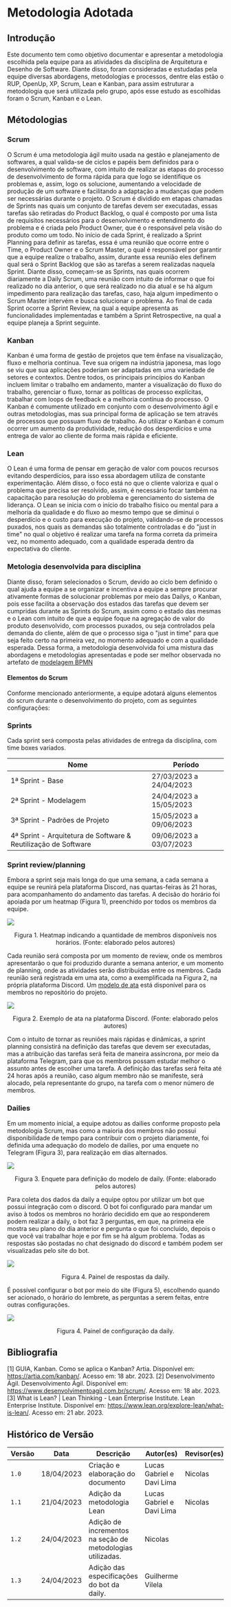 # Metodologia Adotada

## Introdução

Este documento tem como objetivo documentar e apresentar a metodologia escolhida pela
equipe para as atividades da disciplina de Arquitetura e Desenho de Software. Diante disso, foram consideradas e
estudadas pela equipe diversas abordagens, metodologias e processos, dentre elas estão o RUP, OpenUp, XP, Scrum, Lean e
Kanban, para assim estruturar a metodologia que será utilizada pelo grupo, após esse estudo as escolhidas foram o Scrum,
Kanban e o Lean.

## Métodologias

### Scrum

O Scrum é uma metodologia ágil muito usada na gestão e planejamento de softwares, a qual
valida-se de ciclos e papéis bem definidos para o desenvolvimento de software, com intuito de realizar as etapas do
processo de desenvolvimento de forma rápida para que logo se identifique os problemas e, assim, logo os solucione,
aumentando a velocidade de produção de um software e facilitando a adaptação a mudanças que podem ser necessárias
durante o projeto. O Scrum é dividido em etapas chamadas de Sprints nas quais um conjunto de tarefas devem ser
executadas, essas tarefas são retiradas do Product Backlog, o qual é composto por uma lista de requisitos necessários
para o desenvolvimento e entendimento do problema e é criada pelo Product Owner, que é o responsável pela visão do
produto como um todo. No início de cada Sprint, é realizado a Sprint Planning para definir as tarefas, essa é uma
reunião que ocorre entre o Time, o Product Owner e o Scrum Master, o qual é responsável por garantir que a equipe
realize o trabalho, assim, durante essa reunião eles definem qual será o Sprint Backlog que são as tarefas a serem
realizadas naquela Sprint. Diante disso, começam-se as Sprints, nas quais ocorrem diariamente a Daily Scrum, uma reunião
com intuito de informar o que foi realizado no dia anterior, o que será realizado no dia atual e se há algum impedimento
para realização das tarefas, caso, haja algum impedimento o Scrum Master intervém e busca solucionar o problema. Ao
final de cada Sprint ocorre a Sprint Review, na qual a equipe apresenta as funcionalidades implementadas e também a
Sprint Retrospective, na qual a equipe planeja a Sprint seguinte.

### Kanban

Kanban é uma forma de gestão de projetos que tem ênfase na visualização, fluxo e melhoria
contínua. Teve sua origem na indústria japonesa, mas logo se viu que sua aplicações poderiam ser adaptadas em uma
variedade de setores e contextos. Dentre todos, os principais princípios do Kanban incluem limitar o trabalho em
andamento, manter a visualização do fluxo do trabalho, gerenciar o fluxo, tornar as políticas de processo explícitas,
trabalhar com loops de feedback e a melhoria contínua do processo. O Kanban é comumente utilizado em conjunto com o
desenvolvimento ágil e outras metodologias, mas sua principal forma de aplicação se tem através de processos que possuam
fluxo de trabalho. Ao utilizar o Kanban é comum ocorrer um aumento da produtividade, redução dos desperdícios e uma
entrega de valor ao cliente de forma mais rápida e eficiente.

### Lean

O Lean é uma forma de pensar em geração de valor com poucos recursos evitando desperdícios,
para isso essa abordagem utiliza de constante experimentação. Além disso, o foco está no que o cliente valoriza e qual o
problema que precisa ser resolvido, assim, é necessário focar também na capacitação para resolução do problema e
gerenciamento do sistema de liderança. O Lean se inicia com o início do trabalho físico ou mental para a melhoria da
qualidade e do fluxo ao mesmo tempo que se diminui o desperdício e o custo para execução do projeto, validando-se de
processos puxados, nos quais as demandas são totalmente controladas e do "just in time" no qual o objetivo é realizar
uma tarefa na forma correta da primeira vez, no momento adequado, com a qualidade esperada dentro da expectativa do
cliente.

### Metologia desenvolvida para disciplina

Diante disso, foram selecionados o Scrum, devido ao ciclo bem definido o qual ajuda a
equipe a se organizar e incentiva a equipe a sempre procurar ativamente formas de solucionar problemas por meio das
Dailys, o Kanban, pois esse facilita a observação dos estados das tarefas que devem ser cumpridas durante as Sprints do
Scrum, assim como o estado das mesmas e o Lean com intuito de que a equipe foque na agregação de valor do produto
desenvolvido, com processos puxados, ou seja controlados pela demanda do cliente, além de que o processo siga o "just in
time" para que seja feito certo na primeira vez, no momento adequado e com a qualidade esperada.
Dessa forma, a metodologia desenvolvida foi uma mistura das abordagens e metodologias apresentadas e pode ser melhor
observada no artefato de [modelagem BPMN](../1.Base/1.2.2.ModelagemBPMN.md)

#### Elementos do Scrum

Conforme mencionado anteriormente, a equipe adotará alguns elementos do scrum durante o desenvolvimento do projeto, com
as seguintes configurações:

### Sprints

Cada sprint será composta pelas atividades de entrega da disciplina, com time boxes variados.

| Nome                                                           | Período                 |
|----------------------------------------------------------------|-------------------------|
| 1ª Sprint - Base                                               | 27/03/2023 a 24/04/2023 |
| 2ª Sprint - Modelagem                                          | 24/04/2023 a 15/05/2023 |
| 3ª Sprint - Padrões de Projeto                                 | 15/05/2023 a 09/06/2023 |
| 4ª Sprint - Arquitetura de Software & Reutilização de Software | 09/06/2023 a 03/07/2023 |

### Sprint review/planning

Embora a sprint seja mais longa do que uma semana, a cada semana a equipe se reunirá pela
plataforma Discord, nas quartas-feiras às 21 horas, para acompanhamento do andamento das tarefas. A decisão do horário
foi apoiada por um heatmap (Figura 1), preenchido por todos os membros da equipe.

![](assets/metodologia-heatmap.png)
<div style="text-align: center"> Figura 1. Heatmap indicando a quantidade de membros disponíveis nos horários. 
(Fonte: elaborado pelos autores) </div>

Cada reunião será composta por um momento de review, onde os membros apresentarão o que foi produzido durante a semana
anterior, e um momento de planning, onde as atividades serão distribuídas entre os membros. Cada reunião será registrada
em uma ata, como a exemplificada na Figura 2, na própria plataforma Discord.
Um [modelo de ata](./Planejamento/ModelosArtefatos/modelo_ata.md) está disponível para os membros no repositório do
projeto.

![](assets/metodologia-exemplo-ata.png)
<div style="text-align: center"> Figura 2. Exemplo de ata na plataforma Discord. 
(Fonte: elaborado pelos autores) </div>

Com o intuito de tornar as reuniões mais rápidas e dinâmicas, a sprint planning consistirá na definição das tarefas que
devem ser executadas, mas a atribuição das tarefas será feita de maneira assíncrona, por meio da plataforma Telegram,
para que os membros possam estudar melhor o assunto antes de escolher uma tarefa. A definição das tarefas será feita até
24 horas após a reunião, caso algum membro não se manifeste, será alocado, pela representante do grupo, na tarefa com o
menor número de membros.

### Dailies

Em um momento inicial, a equipe adotou as dailies conforme proposto pela metodologia Scrum, mas como a maioria dos
membros não possui disponibilidade de tempo para contribuir com o projeto diariamente, foi definida uma adequação do
modelo de dailies, por uma enquete no Telegram (Figura 3), para realização em dias alternados.

![](assets/metodologias-dailies.png)
<div style="text-align: center"> Figura 3. Enquete para definição do modelo de daily. (Fonte: elaborado pelos autores) </div>

Para coleta dos dados da daily a equipe optou por utilizar um bot que possui integração com o discord. 
O bot foi configurado para mandar um aviso à todos os membros no horário decidido em que ao responderem podem realizar a daily,
o bot faz 3 perguntas, em que, na primeira ele mostra seu plano do dia anterior e pergunta o que foi concluído, depois o que
você vai trabalhar hoje e por fim se há algum problema. Todas as respostas são postadas no chat designado do discord e também
podem ser visualizadas pelo site do bot.

![](assets/tela-daily.png)
<div style="text-align: center">Figura 4. Painel de respostas da daily.</div>

É possível configurar o bot por meio do site (Figura 5), escolhendo quando ser acionado, o horário do lembrete, as perguntas a
serem feitas, entre outras configurações.

![](assets/tela-configuracao-daily.png)
<div style="text-align: center">Figura 4. Painel de configuração da daily.</div>

## Bibliografia

[1] GUIA, Kanban. Como se aplica o Kanban? Artia. Disponível em: <https://artia.com/kanban/>. Acesso em: 18 abr. 2023.
[2] Desenvolvimento Ágil. Desenvolvimento Ágil. Disponível em: <https://www.desenvolvimentoagil.com.br/scrum/>. Acesso
em: 18 abr. 2023.
[3] What is Lean? | Lean Thinking - Lean Enterprise Institute. Lean Enterprise Institute. Disponível
em: <https://www.lean.org/explore-lean/what-is-lean/>. Acesso em: 21 abr. 2023.

## Histórico de Versão

| Versão | Data       | Descrição                                                  | Autor(es)                 | Revisor(es) |
|--------|------------|------------------------------------------------------------|---------------------------|-------------|
| `1.0`  | 18/04/2023 | Criação e elaboração do documento                          | Lucas Gabriel e Davi Lima | Nicolas     |
| `1.1`  | 21/04/2023 | Adição da metodologia Lean                                 | Lucas Gabriel e Davi Lima | Nicolas     |
| `1.2`  | 24/04/2023 | Adição de incrementos na seção de metodologias utilizadas. | Nicolas                   |             |
| `1.3`  | 24/04/2023 | Adição das especificações do bot da daily.                 | Guilherme Vilela          |             |
